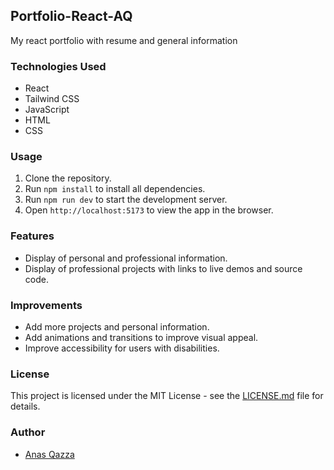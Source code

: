 
## Portfolio-React-AQ
My react portfolio with resume and general information

### Technologies Used
- React
- Tailwind CSS
- JavaScript
- HTML
- CSS

### Usage
1. Clone the repository.
2. Run `npm install` to install all dependencies.
3. Run `npm run dev` to start the development server.
4. Open `http://localhost:5173` to view the app in the browser.

### Features
- Display of personal and professional information.
- Display of professional projects with links to live demos and source code.

### Improvements
- Add more projects and personal information.
- Add animations and transitions to improve visual appeal.
- Improve accessibility for users with disabilities.

### License
This project is licensed under the MIT License - see the [LICENSE.md](LICENSE.md) file for details.

### Author
- [Anas Qazza](https://github.com/aqazza)

